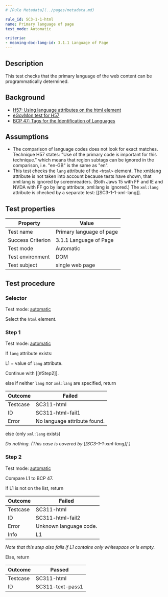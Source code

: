 ```yaml
---
# [Rule Metadata](../pages/metadata.md)

rule_id: SC3-1-1-html
name: Primary language of page
test_mode: Automatic

criteria:
- meaning-doc-lang-id: 3.1.1 Language of Page
---
```


## Description

This test checks that the primary language of the web content can be programmatically determined.

## Background

- [H57: Using language attributes on the html element](http://www.w3.org/TR/2014/NOTE-WCAG20-TECHS-20140408/H57)
- [eGovMon test for H57](http://wiki.egovmon.no/wiki/SC3.1.1#Element_html)
- [BCP 47: Tags for the Identification of Languages](http://www.rfc-editor.org/rfc/bcp/bcp47.txt)

## Assumptions

- The comparison of language codes does not look for exact matches. Technique H57 states: "Use of the primary code is important for this technique." which means that region subtags can be ignored in the comparison, i.e. "en-GB" is the same as "en".
- This test checks the `lang` attribute of the `<html>` element. The xml:lang attribute is not taken into account because tests have shown, that xml:lang is ignored by screenreaders. (Both Jaws 15 with FF and IE and NVDA with FF go by lang attribute, xml:lang is ignored.) The `xml:lang` attribute is checked by a separate test: [[SC3-1-1-xml-lang]].

## Test properties

| Property          | Value
|-------------------|----
| Test name         | Primary language of page
| Success Criterion | 3.1.1 Language of Page
| Test mode         | Automatic
| Test environment  | DOM
| Test subject      | single web page

## Test procedure

### Selector

Test mode: [automatic][AUTO]

Select the `html` element.

### Step 1

Test mode: [automatic][AUTO]

If `lang` attribute exists: <br/>

L1 = value of `lang` attribute. <br/>

Continue with [[#Step2]].

else if neither `lang` nor `xml:lang` are specified, return

| Outcome  | Failed
|----------|-----
| Testcase | SC311-html
| ID       | SC311-html-fail1
| Error    | No language attribute found.

else (only `xml:lang` exists) <br/>

*Do nothing. (This case is covered by [[SC3-1-1-xml-lang]].)*

### Step 2

Test mode: [automatic][AUTO]

Compare L1 to BCP 47.

If L1 is not on the list, return

| Outcome  | Failed
|----------|-----
| Testcase | SC311-html
| ID       | SC311-html-fail2
| Error    | Unknown language code.
| Info     | L1

*Note that this step also fails if L1 contains only whitespace or is empty.*

Else, return

| Outcome  | Passed
|----------|-----
| Testcase | SC311-html
| ID       | SC311-text-pass1

[AUTO]: ../pages/test-modes.html#automatic
[MANUAL]: ../pages/test-modes.html#manual
